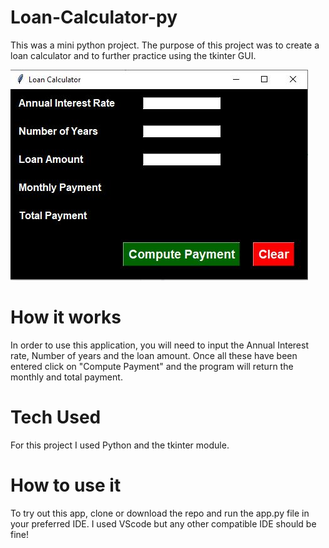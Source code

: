 # Loan-Calculator-py

This was a mini python project. The purpose of this project was to create a loan calculator and to further practice using the tkinter GUI.



![Project-Display](Loan-Calc-GUI.JPG)

# How it works

In order to use this application, you will need to input the Annual Interest rate, Number of years and the loan amount. Once all these have been entered click on "Compute Payment" and the program will return the monthly and total payment.

# Tech Used

For this project I used Python and the tkinter module.

# How to use it

To try out this app, clone or download the repo and run the app.py file in your preferred IDE. I used VScode but any other compatible IDE should be fine!
